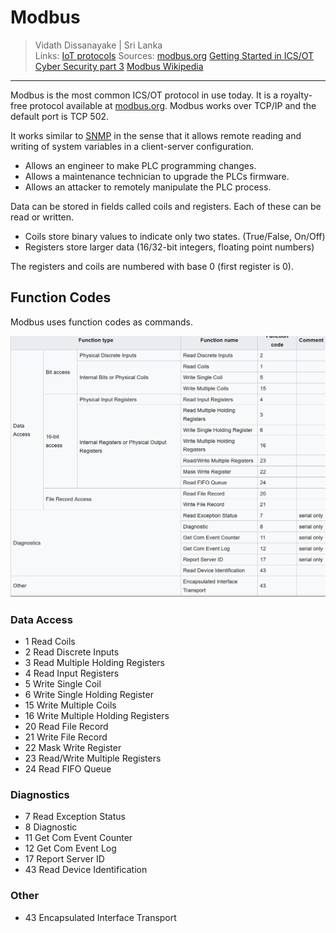 # Modbus

> Vidath Dissanayake | Sri Lanka  
> Links: [IoT protocols](IoT%20protocols.md)
> Sources: [modbus.org](https://modbus.org) [Getting Started in ICS/OT Cyber Security part 3](https://www.youtube.com/watch?v=WReeJDw-AV4&list=PLOSJSv0hbPZAlINIh1HcB0L8AZcSPc80g&index=3) [Modbus Wikipedia](https://en.wikipedia.org/wiki/Modbus)

---

Modbus is the most common ICS/OT protocol in use today. It is a royalty-free protocol available at [modbus.org](https://modbus.org). Modbus works over TCP/IP and the default port is TCP 502. 

It works similar to [SNMP](../../network/communication%20protocol/TCP%20IP%20layer%204/OSI%20layer%207/SNMP.md) in the sense that it allows remote reading and writing of system variables in a client-server configuration.
- Allows an engineer to make PLC programming changes.
- Allows a maintenance technician to upgrade the PLCs firmware.
- Allows an attacker to remotely manipulate the PLC process.

Data can be stored in fields called coils and registers. Each of these can be read or written. 
- Coils store binary values to indicate only two states. (True/False, On/Off)
- Registers store larger data (16/32-bit integers, floating point numbers)

The registers and coils are numbered with base 0 (first register is 0).

## Function Codes

Modbus uses function codes as commands.

![Modbus function codes](assets/images/Modbus%20function%20codes.png)

### Data Access

- 1 Read Coils
- 2 Read Discrete Inputs
- 3 Read Multiple Holding Registers
- 4 Read Input Registers
- 5 Write Single Coil
- 6 Write Single Holding Register
- 15 Write Multiple Coils
- 16 Write Multiple Holding Registers
- 20 Read File Record
- 21 Write File Record
- 22 Mask Write Register
- 23 Read/Write Multiple Registers
- 24 Read FIFO Queue

### Diagnostics

- 7 Read Exception Status
- 8 Diagnostic
- 11 Get Com Event Counter
- 12 Get Com Event Log
- 17 Report Server ID
- 43 Read Device Identification

### Other

- 43 Encapsulated Interface Transport

